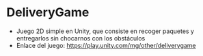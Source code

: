 # DeliveryGame

- Juego 2D simple en Unity, que consiste en recoger paquetes y entregarlos sin chocarnos con los obstáculos
- Enlace del juego: https://play.unity.com/mg/other/deliverygame
